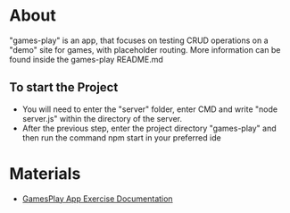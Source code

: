 # About
"games-play" is an app, that focuses on testing CRUD operations on a "demo" site for games, with placeholder routing. More information can be found inside the games-play README.md

## To start the Project
- You will need to enter the "server" folder, enter CMD and write "node server.js" within the directory of the server.
- After the previous step, enter the project directory "games-play" and then run the command npm start in your preferred ide

# Materials
- [GamesPlay App Exercise Documentation](https://github.com/TheStormWeaver/Front-End/files/7533666/GamesPlay_.docx)




